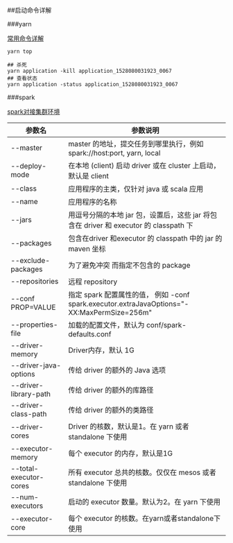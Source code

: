 ##启动命令详解

###yarn

[常用命令详解](https://blog.csdn.net/owen66666/article/details/104388834)

```shell
yarn top

## 杀死
yarn application -kill application_1528080031923_0067
## 查看状态
yarn application -status application_1528080031923_0067

```

###spark

[spark对接集群环境](https://help.aliyun.com/document_detail/28124.html)

| 参数名                 | 参数说明                                                     |
| ---------------------- | ------------------------------------------------------------ |
| --master               | master 的地址，提交任务到哪里执行，例如 spark://host:port, yarn, local |
| --deploy-mode          | 在本地 (client) 启动 driver 或在 cluster 上启动，默认是 client |
| --class                | 应用程序的主类，仅针对 java 或 scala 应用                    |
| --name                 | 应用程序的名称                                               |
| --jars                 | 用逗号分隔的本地 jar 包，设置后，这些 jar 将包含在 driver 和 executor 的 classpath 下 |
| --packages             | 包含在driver 和executor 的 classpath 中的 jar 的 maven 坐标  |
| --exclude-packages     | 为了避免冲突 而指定不包含的 package                          |
| --repositories         | 远程 repository                                              |
| --conf PROP=VALUE      | 指定 spark 配置属性的值， 例如 -conf spark.executor.extraJavaOptions="-XX:MaxPermSize=256m" |
| --properties-file      | 加载的配置文件，默认为 conf/spark-defaults.conf              |
| --driver-memory        | Driver内存，默认 1G                                          |
| --driver-java-options  | 传给 driver 的额外的 Java 选项                               |
| --driver-library-path  | 传给 driver 的额外的库路径                                   |
| --driver-class-path    | 传给 driver 的额外的类路径                                   |
| --driver-cores         | Driver 的核数，默认是1。在 yarn 或者 standalone 下使用       |
| --executor-memory      | 每个 executor 的内存，默认是1G                               |
| --total-executor-cores | 所有 executor 总共的核数。仅仅在 mesos 或者 standalone 下使用 |
| --num-executors        | 启动的 executor 数量。默认为2。在 yarn 下使用                |
| --executor-core        | 每个 executor 的核数。在yarn或者standalone下使用             |

### 



